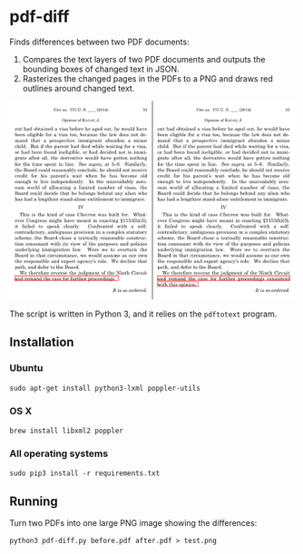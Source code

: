 # pdf-diff

Finds differences between two PDF documents:

1. Compares the text layers of two PDF documents and outputs the bounding boxes of changed text in JSON.
2. Rasterizes the changed pages in the PDFs to a PNG and draws red outlines around changed text.

![Example Image Output](example.png)

The script is written in Python 3, and it relies on the `pdftotext` program.

## Installation

### Ubuntu

    sudo apt-get install python3-lxml poppler-utils

### OS X

    brew install libxml2 poppler

### All operating systems

    sudo pip3 install -r requirements.txt

## Running

Turn two PDFs into one large PNG image showing the differences:

    python3 pdf-diff.py before.pdf after.pdf > test.png
